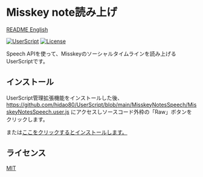 # Misskey note読み上げ

[README English](./README.md)

[![UserScript](https://img.shields.io/badge/Framework-UserScript-blue.svg)](https://en.wikipedia.org/wiki/Userscript)
[![License](https://img.shields.io/github/license/hidao80/UserScript)](/LICENSE)


Speech APIを使って、Misskeyのソーシャルタイムラインを読み上げるUserScriptです。

## インストール

UserScript管理拡張機能をインストールした後、https://github.com/hidao80/UserScript/blob/main/MisskeyNotesSpeech/MisskeyNotesSpeech.user.js にアクセスしソースコード外枠の「Raw」ボタンをクリックします。

または[ここをクリックするとインストールします。](https://github.com/hidao80/UserScript/raw/main/MisskeyNotesSpeech/MisskeyNotesSpeech.user.js)

## ライセンス

[MIT](/LICENSE)
